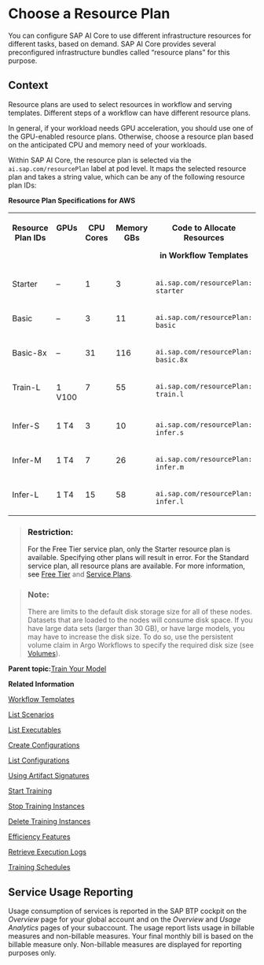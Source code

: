 <!-- loio57f4f19d9b3b46208ee1d72017d0eab6 -->

# Choose a Resource Plan

You can configure SAP AI Core to use different infrastructure resources for different tasks, based on demand. SAP AI Core provides several preconfigured infrastructure bundles called “resource plans” for this purpose.



<a name="loio57f4f19d9b3b46208ee1d72017d0eab6__context_q1p_fpm_zqb"/>

## Context

Resource plans are used to select resources in workflow and serving templates. Different steps of a workflow can have different resource plans.

In general, if your workload needs GPU acceleration, you should use one of the GPU-enabled resource plans. Otherwise, choose a resource plan based on the anticipated CPU and memory need of your workloads.

Within SAP AI Core, the resource plan is selected via the `ai.sap.com/resourcePlan` label at pod level. It maps the selected resource plan and takes a string value, which can be any of the following resource plan IDs:

**Resource Plan Specifications for AWS**


<table>
<tr>
<th valign="top">

Resource Plan IDs

</th>
<th valign="top">

GPUs

</th>
<th valign="top">

CPU Cores

</th>
<th valign="top">

Memory GBs

</th>
<th valign="top">

Code to Allocate Resources

in Workflow Templates

</th>
</tr>
<tr>
<td valign="top">

Starter

</td>
<td valign="top">

–

</td>
<td valign="top">

1

</td>
<td valign="top">

3

</td>
<td valign="top">

`ai.sap.com/resourcePlan: starter`

</td>
</tr>
<tr>
<td valign="top">

Basic

</td>
<td valign="top">

–

</td>
<td valign="top">

3

</td>
<td valign="top">

11

</td>
<td valign="top">

`ai.sap.com/resourcePlan: basic`

</td>
</tr>
<tr>
<td valign="top">

Basic-8x

</td>
<td valign="top">

–

</td>
<td valign="top">

31

</td>
<td valign="top">

116

</td>
<td valign="top">

`ai.sap.com/resourcePlan: basic.8x`

</td>
</tr>
<tr>
<td valign="top">

Train-L

</td>
<td valign="top">

1 V100

</td>
<td valign="top">

7

</td>
<td valign="top">

55

</td>
<td valign="top">

`ai.sap.com/resourcePlan: train.l`

</td>
</tr>
<tr>
<td valign="top">

Infer-S

</td>
<td valign="top">

1 T4

</td>
<td valign="top">

3

</td>
<td valign="top">

10

</td>
<td valign="top">

`ai.sap.com/resourcePlan: infer.s`

</td>
</tr>
<tr>
<td valign="top">

Infer-M

</td>
<td valign="top">

1 T4

</td>
<td valign="top">

7

</td>
<td valign="top">

26

</td>
<td valign="top">

`ai.sap.com/resourcePlan: infer.m`

</td>
</tr>
<tr>
<td valign="top">

Infer-L

</td>
<td valign="top">

1 T4

</td>
<td valign="top">

15

</td>
<td valign="top">

58

</td>
<td valign="top">

`ai.sap.com/resourcePlan: infer.l`

</td>
</tr>
</table>

> ### Restriction:  
> For the Free Tier service plan, only the Starter resource plan is available. Specifying other plans will result in error. For the Standard service plan, all resource plans are available. For more information, see [Free Tier](free-tier-4533adc.md) and [Service Plans](service-plans-c7244c6.md).

> ### Note:  
> There are limits to the default disk storage size for all of these nodes. Datasets that are loaded to the nodes will consume disk space. If you have large data sets \(larger than 30 GB\), or have large models, you may have to increase the disk size. To do so, use the persistent volume claim in Argo Workflows to specify the required disk size \(see [Volumes](https://argoproj.github.io/argo-workflows/walk-through/volumes/)\).

**Parent topic:**[Train Your Model](train-your-model-a9ceb06.md "You execute a training workflow to train your AI learning model.")

**Related Information**  


[Workflow Templates](workflow-templates-83523ab.md "Here, you can find a minimal workflow example template, which you can adjust to meet the requirements of your workflow.")

[List Scenarios](list-scenarios-deedde5.md "")

[List Executables](list-executables-80895a4.md "")

[Create Configurations](create-configurations-884ae34.md "")

[List Configurations](list-configurations-8074b2a.md "")

[Using Artifact Signatures](using-artifact-signatures-2f02a1d.md "Artifact signatures in the form of a hash can be added to output artifacts from executions.")

[Start Training](start-training-54b44e4.md "")

[Stop Training Instances](stop-training-instances-3d85344.md "")

[Delete Training Instances](delete-training-instances-612ce17.md "")

[Efficiency Features](efficiency-features-4cb76f7.md "Discover features of the SAP AI Core runtime that improve efficiency and help manage resource consumption.")

[Retrieve Execution Logs](retrieve-execution-logs-fbc55d3.md "accessed in the deployment and execution logs.")

[Training Schedules](training-schedules-2b702f8.md "")

<a name="loiocf3a9a5bb3f1476caf3099281da96a67"/>

<!-- loiocf3a9a5bb3f1476caf3099281da96a67 -->

## Service Usage Reporting

Usage consumption of services is reported in the SAP BTP cockpit on the *Overview* page for your global account and on the *Overview* and *Usage Analytics* pages of your subaccount. The usage report lists usage in billable measures and non-billable measures. Your final monthly bill is based on the billable measure only. Non-billable measures are displayed for reporting purposes only.


